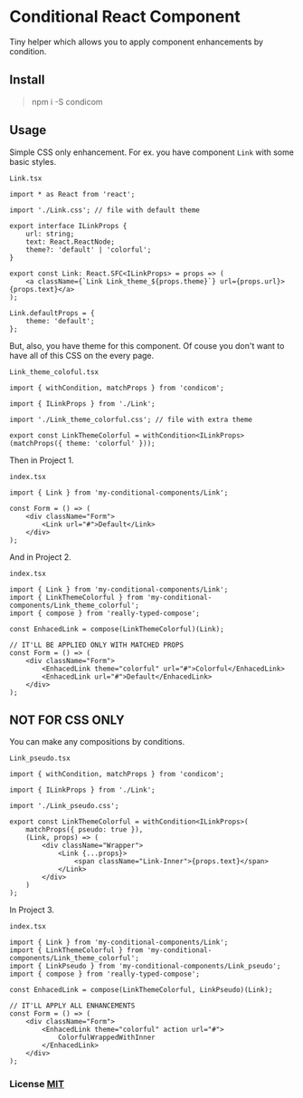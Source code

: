# Conditional React Component

Tiny helper which allows you to apply component enhancements by condition.

## Install

> npm i -S condicom

## Usage

Simple CSS only enhancement. For ex. you have component `Link` with some basic styles. 

`Link.tsx`
``` tsx
import * as React from 'react';

import './Link.css'; // file with default theme

export interface ILinkProps {
    url: string;
    text: React.ReactNode;
    theme?: 'default' | 'colorful';
}

export const Link: React.SFC<ILinkProps> = props => (
    <a className={`Link Link_theme_${props.theme}`} url={props.url}>{props.text}</a>
);

Link.defaultProps = {
    theme: 'default';
};
```

But, also, you have theme for this component. Of couse you don't want to have all of this CSS on the every page.

`Link_theme_coloful.tsx`
``` tsx
import { withCondition, matchProps } from 'condicom';

import { ILinkProps } from './Link';

import './Link_theme_colorful.css'; // file with extra theme

export const LinkThemeColorful = withCondition<ILinkProps>(matchProps({ theme: 'colorful' }));
```

Then in Project 1.

`index.tsx`
``` tsx
import { Link } from 'my-conditional-components/Link';

const Form = () => (
    <div className="Form">
        <Link url="#">Default</Link>
    </div>
);
```

And in Project 2.

`index.tsx`
``` tsx
import { Link } from 'my-conditional-components/Link';
import { LinkThemeColorful } from 'my-conditional-components/Link_theme_colorful';
import { compose } from 'really-typed-compose';

const EnhacedLink = compose(LinkThemeColorful)(Link);

// IT'LL BE APPLIED ONLY WITH MATCHED PROPS
const Form = () => (
    <div className="Form">
        <EnhacedLink theme="colorful" url="#">Colorful</EnhacedLink>
        <EnhacedLink url="#">Default</EnhacedLink>
    </div>
);
```

## NOT FOR CSS ONLY

You can make any compositions by conditions.

`Link_pseudo.tsx`
``` tsx
import { withCondition, matchProps } from 'condicom';

import { ILinkProps } from './Link';

import './Link_pseudo.css';

export const LinkThemeColorful = withCondition<ILinkProps>(
    matchProps({ pseudo: true }), 
    (Link, props) => (
        <div className="Wrapper">
            <Link {...props}>
                <span className="Link-Inner">{props.text}</span>
            </Link>
        </div>
    )
);
```

In Project 3.

`index.tsx`
``` tsx
import { Link } from 'my-conditional-components/Link';
import { LinkThemeColorful } from 'my-conditional-components/Link_theme_colorful';
import { LinkPseudo } from 'my-conditional-components/Link_pseudo';
import { compose } from 'really-typed-compose';

const EnhacedLink = compose(LinkThemeColorful, LinkPseudo)(Link);

// IT'LL APPLY ALL ENHANCEMENTS
const Form = () => (
    <div className="Form">
        <EnhacedLink theme="colorful" action url="#">
            ColorfulWrappedWithInner
        </EnhacedLink>
    </div>
);
```

### License [MIT](LICENSE)
